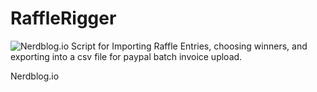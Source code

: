 # RaffleRigger
![Nerdblog.io](https://i.imgur.com/Lborxa2.png)
Script for Importing Raffle Entries, choosing winners, and exporting into a csv file for paypal batch invoice upload.

Nerdblog.io
